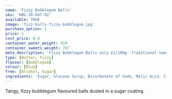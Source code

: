 ```yaml
---
name: 'Fizzy Bubblegum Balls'
sku: 'HBG-JR-047-02'
available: TRUE
image: 'fizz-balls-fizzy-bubblegum.jpg'
purchase_option: 1
price: 1
cost_price: 0.4
container_water_weight: 919
container_sweets_weight: 767
meta_description: 'Fizzy Bubblegum Balls only £1/100g. Traditional sweets and more at Humbugs Confectionery Store. Specialists in satisfying your sweet tooth!'
type: [Butter, Fizzy]
flavour: [Bubblegum]
colour: [Blue]
free: [Alcohol, Sugar]
ingredients: 'Sugar, Glucose Syrup, Bicarbonate of Soda, Malic Acid, Citric Acid, Colours: E129, E133'
---
```

Tangy, fizzy bubblegum flavoured balls dusted in a sugar coating.